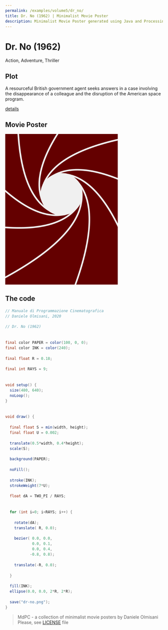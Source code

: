 ```yaml
---
permalink: /examples/volume5/dr_no/
title: Dr. No (1962) | Minimalist Movie Poster
description: Minimalist Movie Poster generated using Java and Processing.
---
```


# Dr. No (1962)

Action, Adventure, Thriller

## Plot
A resourceful British government agent seeks answers in a case involving the disappearance of a colleague and the disruption of the American space program.

[details](https://www.imdb.com/title/tt0055928/)

## Movie Poster
<img src="dr-no.png"  width="360px" title="Dr. No">


## The code
```java
// Manuale di Programmazione Cinematografica
// Daniele Olmisani, 2020

// Dr. No (1962)


final color PAPER = color(100, 0, 0);
final color INK = color(240);

final float R = 0.18;

final int RAYS = 9;


void setup() {
  size(480, 640);
  noLoop();
}


void draw() {
  
  final float S = min(width, height);
  final float U = 0.002;
  
  translate(0.5*width, 0.4*height);
  scale(S);
  
  background(PAPER);
  
  noFill();
  
  stroke(INK);
  strokeWeight(7*U);
  
  float dA = TWO_PI / RAYS;
  

  for (int i=0; i<RAYS; i++) {
    
    rotate(dA);
    translate( R, 0.0);
    
    bezier( 0.0, 0.0,
            0.0, 0.1,
            0.0, 0.4,
           -0.8, 0.8);
            
    translate(-R, 0.0);

  }
  
  fill(INK);
  ellipse(0.0, 0.0, 2*R, 2*R);

  save("dr-no.png");
}

```

> MdPC - a collection of minimalist movie posters
> by Daniele Olmisani
> Please, see [LICENSE](../../../LICENSE) file
